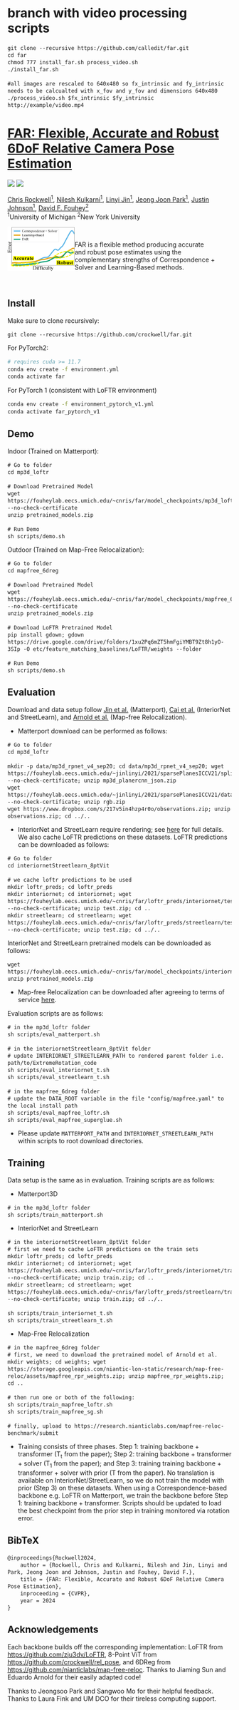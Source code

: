 # branch with video processing scripts

```
git clone --recursive https://github.com/calledit/far.git
cd far
chmod 777 install_far.sh process_video.sh
./install_far.sh

#all images are rescaled to 640x480 so fx_intrinsic and fy_intrinsic needs to be calcualted with x_fov and y_fov and dimensions 640x480
./process_video.sh $fx_intrinsic $fy_intrinsic http://example/video.mp4
```
# [FAR: Flexible, Accurate and Robust 6DoF Relative Camera Pose Estimation](https://arxiv.org/abs/2403.03221)

<a href="https://crockwell.github.io/far/"><img src="https://img.shields.io/static/v1?label=Project&message=Website&color=red" height=20.5></a> 
<a href="https://arxiv.org/abs/2403.03221"><img src="https://img.shields.io/badge/arXiv-2403.03221-b31b1b.svg" height=20.5></a>

[Chris Rockwell<sup>1</sup>](https://crockwell.github.io), [Nilesh Kulkarni<sup>1</sup>](https://nileshkulkarni.github.io/), [Linyi Jin<sup>1</sup>](https://jinlinyi.github.io/), 
[Jeong Joon Park<sup>1</sup>](https://jjparkcv.github.io/), [Justin Johnson<sup>1</sup>](https://web.eecs.umich.edu/~justincj), [David F. Fouhey<sup>2</sup>](https://cs.nyu.edu/~fouhey/) \
<sup>1</sup>University of Michigan <sup>2</sup>New York University

<img src="far_thumbnail.png" align="left" alt="drawing" width="30%">

<br />

FAR is a flexible method producing accurate \
and robust pose estimates using the \
complementary strengths of Correspondence + \
Solver and Learning-Based methods.

<br />

## Install

Make sure to clone recursively: 
```
git clone --recursive https://github.com/crockwell/far.git
```

For PyTorch2:
```sh
# requires cuda >= 11.7
conda env create -f environment.yml
conda activate far
```

For PyTorch 1 (consistent with LoFTR environment)
```sh
conda env create -f environment_pytorch_v1.yml
conda activate far_pytorch_v1
```

## Demo

Indoor (Trained on Matterport): 

```
# Go to folder
cd mp3d_loftr

# Download Pretrained Model
wget https://fouheylab.eecs.umich.edu/~cnris/far/model_checkpoints/mp3d_loftr/pretrained_models.zip --no-check-certificate
unzip pretrained_models.zip

# Run Demo
sh scripts/demo.sh
```

Outdoor (Trained on Map-Free Relocalization): 
```
# Go to folder
cd mapfree_6dreg

# Download Pretrained Model
wget https://fouheylab.eecs.umich.edu/~cnris/far/model_checkpoints/mapfree_6dreg/pretrained_models.zip --no-check-certificate
unzip pretrained_models.zip

# Download LoFTR Pretrained Model
pip install gdown; gdown https://drive.google.com/drive/folders/1xu2Pq6mZT5hmFgiYMBT9Zt8h1yO-3SIp -O etc/feature_matching_baselines/LoFTR/weights --folder

# Run Demo
sh scripts/demo.sh
```

## Evaluation

Download and data setup follow [Jin et al.](https://github.com/jinlinyi/SparsePlanes/blob/main/docs/data.md) (Matterport), [Cai et al.](https://github.com/RuojinCai/ExtremeRotation_code) 
(InteriorNet and StreetLearn), and [Arnold et al.](https://github.com/nianticlabs/map-free-reloc) (Map-free Relocalization).
- Matterport download can be performed as follows:
```
# Go to folder
cd mp3d_loftr

mkdir -p data/mp3d_rpnet_v4_sep20; cd data/mp3d_rpnet_v4_sep20; wget https://fouheylab.eecs.umich.edu/~jinlinyi/2021/sparsePlanesICCV21/split/mp3d_planercnn_json.zip --no-check-certificate; unzip mp3d_planercnn_json.zip
wget https://fouheylab.eecs.umich.edu/~jinlinyi/2021/sparsePlanesICCV21/data/rgb.zip --no-check-certificate; unzip rgb.zip
wget https://www.dropbox.com/s/217v5in4hzp4r0o/observations.zip; unzip observations.zip; cd ../..
```
- InteriorNet and StreetLearn require rendering; see [here](https://github.com/RuojinCai/ExtremeRotation_code#dataset) for full details.
We also cache LoFTR predictions on these datasets. LoFTR predictions can be downloaded as follows:
```
# Go to folder
cd interiornetStreetlearn_8ptVit

# we cache loftr predictions to be used
mkdir loftr_preds; cd loftr_preds
mkdir interiornet; cd interiornet; wget https://fouheylab.eecs.umich.edu/~cnris/far/loftr_preds/interiornet/test.zip --no-check-certificate; unzip test.zip; cd ..
mkdir streetlearn; cd streetlearn; wget https://fouheylab.eecs.umich.edu/~cnris/far/loftr_preds/streetlearn/test.zip --no-check-certificate; unzip test.zip; cd ../..
```
InteriorNet and StreetLearn pretrained models can be downloaded as follows:
```
wget https://fouheylab.eecs.umich.edu/~cnris/far/model_checkpoints/interiornetStreetlearn_8ptVit/pretrained_models.zip
unzip pretrained_models.zip
```
- Map-free Relocalization can be downloaded after agreeing to terms of service [here](https://research.nianticlabs.com/mapfree-reloc-benchmark/dataset).

Evaluation scripts are as follows:
```
# in the mp3d_loftr folder
sh scripts/eval_matterport.sh

# in the interiornetStreetlearn_8ptVit folder
# update INTERIORNET_STREETLEARN_PATH to rendered parent folder i.e. path/to/ExtremeRotation_code
sh scripts/eval_interiornet_t.sh
sh scripts/eval_streetlearn_t.sh

# in the mapfree_6dreg folder
# update the DATA_ROOT variable in the file "config/mapfree.yaml" to the local install path
sh scripts/eval_mapfree_loftr.sh
sh scripts/eval_mapfree_superglue.sh
```

- Please update `MATTERPORT_PATH` and `INTERIORNET_STREETLEARN_PATH` within scripts to root download directories.

## Training

Data setup is the same as in evaluation. Training scripts are as follows:
- Matterport3D
```
# in the mp3d_loftr folder
sh scripts/train_matterport.sh
```
- InteriorNet and StreetLearn
```
# in the interiornetStreetlearn_8ptVit folder
# first we need to cache LoFTR predictions on the train sets
mkdir loftr_preds; cd loftr_preds
mkdir interiornet; cd interiornet; wget https://fouheylab.eecs.umich.edu/~cnris/far/loftr_preds/interiornet/train.zip --no-check-certificate; unzip train.zip; cd ..
mkdir streetlearn; cd streetlearn; wget https://fouheylab.eecs.umich.edu/~cnris/far/loftr_preds/streetlearn/train.zip --no-check-certificate; unzip train.zip; cd ../..

sh scripts/train_interiornet_t.sh
sh scripts/train_streetlearn_t.sh
```
- Map-Free Relocalization
```
# in the mapfree_6dreg folder
# first, we need to download the pretrained model of Arnold et al.
mkdir weights; cd weights; wget https://storage.googleapis.com/niantic-lon-static/research/map-free-reloc/assets/mapfree_rpr_weights.zip; unzip mapfree_rpr_weights.zip; cd ..

# then run one or both of the following:
sh scripts/train_mapfree_loftr.sh
sh scripts/train_mapfree_sg.sh

# finally, upload to https://research.nianticlabs.com/mapfree-reloc-benchmark/submit
```
- Training consists of three phases. Step 1: training backbone + transformer (T<sub>t</sub> from the paper); Step 2: training backbone + transformer + solver (T<sub>1</sub> from the paper);
and Step 3: training training backbone + transformer + solver with prior (T from the paper). No translation is available on InteriorNet/StreetLearn, so we do not train the model with prior (Step 3) on these datasets.
When using a Correspondence-based backbone e.g. LoFTR on Matterport, we train the backbone before Step 1: training backbone + transformer.
Scripts should be updated to load the best checkpoint from the prior step in training monitored via rotation error.

## BibTeX

```
@inproceedings{Rockwell2024,
    author = {Rockwell, Chris and Kulkarni, Nilesh and Jin, Linyi and Park, Jeong Joon and Johnson, Justin and Fouhey, David F.},
    title = {FAR: Flexible, Accurate and Robust 6DoF Relative Camera Pose Estimation},
    inproceeding = {CVPR},
    year = 2024
}
```

## Acknowledgements

Each backbone builds off the corresponding implementation: LoFTR from https://github.com/zju3dv/LoFTR, 8-Point ViT from https://github.com/crockwell/rel_pose, and 6DReg from https://github.com/nianticlabs/map-free-reloc.
Thanks to Jiaming Sun and Eduardo Arnold for their easily adapted code!

Thanks to Jeongsoo Park and Sangwoo Mo for
their helpful feedback. Thanks to Laura Fink and
UM DCO for their tireless computing support.
